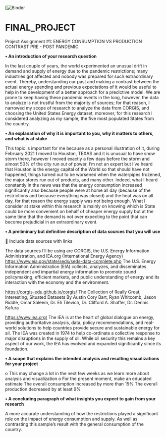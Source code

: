 

[![Binder](https://hub.gke2.mybinder.org/user/mwhitea-final_project-lbd6lkq6/doc/workspaces/auto-5/tree/Final%20Project_ENERGY.ipynb)
# FINAL_PROJECT


Project Assignment #1: ENERGY CONSUMPTION VS PRODUCTION CONTRAST PRE - POST PANDEMIC

**• An introduction of your research question**

In the last couple of years, the world experimented an unusual drift in demand and supply of energy due to the pandemic restrictions; many industries got affected and nobody was prepared for such extraordinary event. Thereby, understanding our past and making a contrast between the actual energy spending and previous expectations of it would be useful to help in the development of a better approach for a predictive model. We are prone to keep having these pandemic events in the long, however, the data to analyze is not trustful from the majority of sources; for that reason, I narrowed my scope of research to analyze the data from CORGIS, and choosing the United States Energy dataset, moreover, for this research I considered analyzing as my sample, the five most populated States from the country.

**•	An explanation of why it is important to you, why it matters to others, and what is at stake**

This topic is important for me because as a personal illustration of it, during February 2021 I moved to Houston, TEXAS and it is unusual to have snow storm there, however I moved exactly a few days before the storm and almost 50% of the city run out of power, I’m not an expert but I’ve heard that Houston is the energy capital of the World so that should have not happened, things turned out to be worsened when the waterpipes frozened, the major stores run out of products, and many other. Indeed, what I heard constantly in the news was that the energy consumption increased significantly also because people were at home all day (because of the restrictions and because everything was closed) and the heat was on all day, for that reason the energy supply was not being enough. 
What I consider at stake within this research is mainly on knowing which is State could be more convenient on behalf of cheaper energy supply but at the same time that the demand is not over expecting to the point that can become prejudicial in an extraordinary event.

**•	A preliminary but definitive description of data sources that you will use**

	Include data sources with links

The data sources I’ll be using are CORGIS, the U.S. Energy Information Administration, and IEA.org (International Energy Agency)
https://www.eia.gov/state/seds/seds-data-complete.php
The U.S. Energy Information Administration (EIA) collects, analyzes, and disseminates independent and impartial energy information to promote sound policymaking, efficient markets, and public understanding of energy and its interaction with the economy and the environment.

https://corgis-edu.github.io/corgis/
The Collection of Really Great, Interesting, Situated Datasets
By Austin Cory Bart, Ryan Whitcomb, Jason Riddle, Omar Saleem, Dr. Eli Tilevich, Dr. Clifford A. Shaffer, Dr. Dennis Kafura

https://www.iea.org/
The IEA is at the heart of global dialogue on energy, providing authoritative analysis, data, policy recommendations, and real-world solutions to help countries provide secure and sustainable energy for all.
The IEA was created in 1974 to help co-ordinate a collective response to major disruptions in the supply of oil. While oil security this remains a key aspect of our work, the IEA has evolved and expanded significantly since its foundation.

**•	A scope that explains the intended analysis and resulting visualizations for your project**

   o	This may change a lot in the next few weeks as we learn more about analysis and visualization
   o	For the present moment, make an educated estimate
      The overall consumption increased by more than 15%
      The overall production decreased by at least 9%
      
**•	A concluding paragraph of what insights you expect to gain from your research**

A more accurate understanding of how the restrictions played a significant role on the impact of energy consumption and supply. As well as contrasting this sample’s result with the general consumption of the country.
